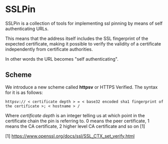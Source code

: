 # SSLPin

SSLPin is a collection of tools for implementing ssl pinning by means of self
authenticating URLs.

This means that the address itself includes the SSL fingerprint of the expected
certificate, making it possible to verify the validity of a certificate
independently from certificate authorities.

In other words the URL becomes "self authenticating".

## Scheme

We introduce a new scheme called **httpsv** or HTTPS Verified. The syntax for
it is as follows:

```
httpsv:// < certificate depth > = < base32 encoded sha1 fingerprint of the certificate >; < hostname > / 
```

Where *certificate depth* is an integer telling us at which point in the
certificate chain the pin is referring to. 0 means the peer certificate,
1 means the CA certificate, 2 higher level CA certificate and so on [1]

[1] https://www.openssl.org/docs/ssl/SSL_CTX_set_verify.html
